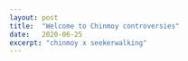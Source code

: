 ```yaml
---
layout: post
title:  "Welcome to Chinmoy controversies"
date:   2020-06-25
excerpt: "chinmoy x seekerwalking"
---
```

